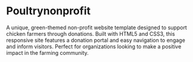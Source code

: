 # Poultrynonprofit
A unique, green-themed non-profit website template designed to support chicken farmers through donations. Built with HTML5 and CSS3, this responsive site features a donation portal and easy navigation to engage and inform visitors. Perfect for organizations looking to make a positive impact in the farming community.
